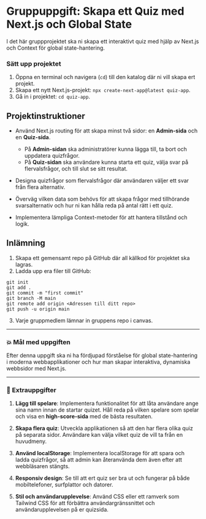 # Gruppuppgift: Skapa ett Quiz med Next.js och Global State

I det här gruppprojektet ska ni skapa ett interaktivt quiz med hjälp av Next.js och Context för global state-hantering.

### Sätt upp projektet

1. Öppna en terminal och navigera (`cd`) till den katalog där ni vill skapa ert projekt.
2. Skapa ett nytt Next.js-projekt: `npx create-next-app@latest quiz-app`.
3. Gå in i projektet: `cd quiz-app`.

## Projektinstruktioner

- Använd Next.js routing för att skapa minst två sidor: en **Admin-sida** och en **Quiz-sida**.

  - På **Admin-sidan** ska administratörer kunna lägga till, ta bort och uppdatera quizfrågor.
  - På **Quiz-sidan** ska användare kunna starta ett quiz, välja svar på flervalsfrågor, och till slut se sitt resultat.

- Designa quizfrågor som flervalsfrågor där användaren väljer ett svar från flera alternativ.

- Överväg vilken data som behövs för att skapa frågor med tillhörande svarsalternativ och hur ni kan hålla reda på antal rätt i ett quiz.

- Implementera lämpliga Context-metoder för att hantera tillstånd och logik.

## Inlämning

1. Skapa ett gemensamt repo på GitHub där all källkod för projektet ska lagras.
2. Ladda upp era filer till GitHub:

```
git init
git add .
git commit -m "first commit"
git branch -M main
git remote add origin <Adressen till ditt repo>
git push -u origin main
```

3. Varje gruppmedlem lämnar in gruppens repo i canvas.

---

### :boom: Mål med uppgiften

Efter denna uppgift ska ni ha fördjupad förståelse för global state-hantering i moderna webbapplikationer och hur man skapar interaktiva, dynamiska webbsidor med Next.js.

---

### :runner: Extrauppgifter

1. **Lägg till spelare**: Implementera funktionalitet för att låta användare ange sina namn innan de startar quizet. Håll reda på vilken spelare som spelar och visa en **high-score-sida** med de bästa resultaten.

2. **Skapa flera quiz**: Utveckla applikationen så att den har flera olika quiz på separata sidor. Användare kan välja vilket quiz de vill ta från en huvudmeny.

3. **Använd localStorage**: Implementera localStorage för att spara och ladda quizfrågor, så att admin kan återanvända dem även efter att webbläsaren stängts.

4. **Responsiv design**: Se till att ert quiz ser bra ut och fungerar på både mobiltelefoner, surfplattor och datorer.

5. **Stil och användarupplevelse**: Använd CSS eller ett ramverk som Tailwind CSS för att förbättra användargränssnittet och användarupplevelsen på er quizsida.

